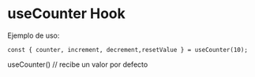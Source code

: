 # useCounter Hook

Ejemplo de uso:

```
const { counter, increment, decrement,resetValue } = useCounter(10);
```

useCounter() // recibe un valor por defecto